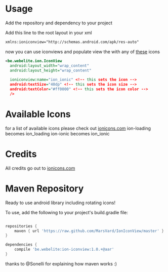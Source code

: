 Usage
=====

Add the repository and dependency to your project

Add this line to the root layout in your xml
```xml
xmlns:ioniconview="http://schemas.android.com/apk/res-auto"
```

now you can use iconviews and populate view the with any of [these](http://ionicons.com/) icons

```xml
<be.webelite.ion.IconView
  android:layout_width="wrap_content"
  android:layout_height="wrap_content"
  
  ioniconview:name="ion_ionic" <!-- this sets the icon -->
  android:textSize="40dp" <!-- this sets the icon size -->
  android:textColor="#ff0000" <!-- this sets the icon color -->
  />
```

Available Icons
=====
for a list of available icons please check out [ionicons.com](http://ionicons.com/)
ion-loading becomes ion_loading
ion-ionic becomes ion_ionic

Credits
=====
All credits go out to [ionicons.com](http://ionicons.com/)


Maven Repository
=====

Ready to use android library including rotating icons!

To use, add the following to your project's build.gradle file:

```gradle

repositories {
    maven { url 'https://raw.github.com/MarsVard/IonIconView/master' }
}

dependencies {
    compile 'be.webelite:ion-iconview:1.0.+@aar'
}

```

thanks to @Sonelli for explaining how maven works :)
